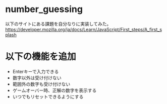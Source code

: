 # number_guessing
以下のサイトにある課題を自分なりに実装してみた。
https://developer.mozilla.org/ja/docs/Learn/JavaScript/First_steps/A_first_splash

# 以下の機能を追加
* Enterキーで入力できる
* 数字以外は受け付けない
* 範囲外の数字も受け付けない
* ゲームオーバー時、正解の数字を表示する
* いつでもリセットできるようにする
